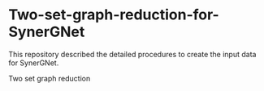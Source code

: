 # Two-set-graph-reduction-for-SynerGNet
This repository described the detailed procedures to create the input data for SynerGNet.

Two set graph reduction 
